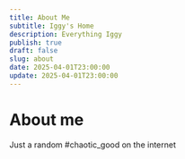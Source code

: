 ```yaml
---
title: About Me
subtitle: Iggy's Home
description: Everything Iggy
publish: true
draft: false
slug: about
date: 2025-04-01T23:00:00
update: 2025-04-01T23:00:00
---
```


# About me
Just a random #chaotic_good  on the internet